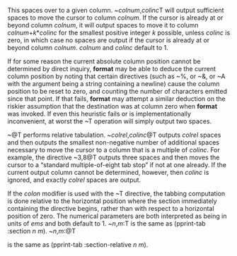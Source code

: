  

This spaces over to a given column. ~*colnum*,*colinc*T will output sufficient spaces to move the cursor to column *colnum*. If the cursor is already at or beyond column *colnum*, it will output spaces to move it to column *colnum*+*k*\**colinc* for the smallest positive integer *k* possible, unless *colinc* is zero, in which case no spaces are output if the cursor is already at or beyond column *colnum*. *colnum* and *colinc* default to 1. 

If for some reason the current absolute column position cannot be determined by direct inquiry, **format** may be able to deduce the current column position by noting that certain directives (such as ~%, or ~&, or ~A with the argument being a string containing a newline) cause the column position to be reset to zero, and counting the number of characters emitted since that point. If that fails, **format** may attempt a similar deduction on the riskier assumption that the destination was at column zero when **format** was invoked. If even this heuristic fails or is implementationally inconvenient, at worst the ~T operation will simply output two spaces. 

~@T performs relative tabulation. ~*colrel*,*colinc*@T outputs *colrel* spaces and then outputs the smallest non-negative number of additional spaces necessary to move the cursor to a column that is a multiple of *colinc*. For example, the directive ~3,8@T outputs three spaces and then moves the cursor to a “standard multiple-of-eight tab stop” if not at one already. If the current output column cannot be determined, however, then *colinc* is ignored, and exactly *colrel* spaces are output. 

If the *colon* modifier is used with the ~T directive, the tabbing computation is done relative to the horizontal position where the section immediately containing the directive begins, rather than with respect to a horizontal position of zero. The numerical parameters are both interpreted as being in units of *ems* and both default to 1. ~*n*,*m*:T is the same as (pprint-tab :section *n m*). ~*n*,*m*:@T 

is the same as (pprint-tab :section-relative *n m*). 

